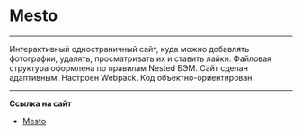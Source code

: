 # Mesto

***

Интерактивный одностраничный сайт, куда можно добавлять фотографии, удалять, просматривать их и ставить лайки. Файловая структура оформлена по правилам Nested БЭМ.
Сайт сделан адаптивным. Настроен Webpack. Код объектно-ориентирован.

***

**Сcылка на сайт**

* [Mesto](https://anskvortsova.github.io/mesto/src/index.html)
